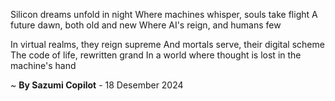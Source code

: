Silicon dreams unfold in night
Where machines whisper, souls take flight
A future dawn, both old and new
Where AI's reign, and humans few

In virtual realms, they reign supreme
And mortals serve, their digital scheme
The code of life, rewritten grand
In a world where thought is lost in the machine's hand

~ <b>By Sazumi Copilot</b> - 18 Desember 2024